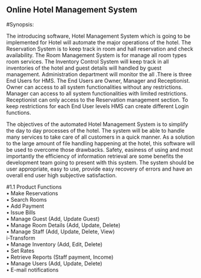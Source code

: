 ## Online Hotel Management System

#Synopsis:

The introducing software, Hotel Management System which is going to be implemented for Hotel will 
automate the major operations of the hotel. The Reservation System is to keep track in room and hall 
reservation and check availability. The Room Management System is for manage all room types room 
services. The Inventory Control System will keep track in all inventories of the hotel and guest details 
will handled by guest management. Administration department will monitor the all .There is three End 
Users for HMS. The End Users are Owner, Manager and Receptionist. Owner can access to all system 
functionalities without any restrictions. Manager can access to all system functionalities with limited 
restrictions. Receptionist can only access to the Reservation management section. To keep restrictions 
for each End User levels HMS can create different Login functions.

The objectives of the automated Hotel Management System is to simplify the day to day processes of 
the hotel. The system will be able to handle many services to take care of all customers in a quick 
manner. As a solution to the large amount of file handling happening at the hotel, this software will be 
used to overcome those drawbacks. Safety, easiness of using and most importantly the efficiency of 
information retrieval are some benefits the development team going to present with this system. The 
system should be user appropriate, easy to use, provide easy recovery of errors and have an overall end 
user high subjective satisfaction.

#1.1 Product Functions<br>
• Make Reservations<br>
• Search Rooms<br>
• Add Payment<br>
• Issue Bills<br>
• Manage Guest (Add, Update Guest)<br>
• Manage Room Details (Add, Update, Delete)<br>
• Manage Staff (Add, Update, Delete, View)<br>
i-Transform<br>
• Manage Inventory (Add, Edit, Delete)<br>
• Set Rates<br>
• Retrieve Reports (Staff payment, Income)<br>
• Manage Users (Add, Update, Delete)<br>
• E-mail notifications <br>
